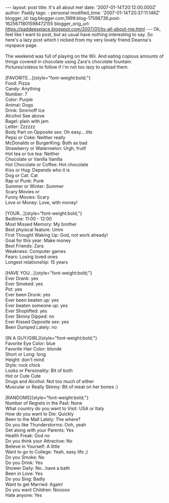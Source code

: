 \-\-- layout: post title: It\'s all about me! date:
\'2007-01-14T20:12:00.000Z\' author: Paddy tags: - personal
modified\_time: \'2007-01-14T20:37:11.146Z\' blogger\_id:
tag:blogger.com,1999:blog-17598736.post-1625671801598472155
blogger\_orig\_url:
https://paddeesplace.blogspot.com/2007/01/its-all-about-me.html \-\--
Ok, feel like I want to post, but as usual have nothing interesting to
say. So here\'s a lazy post which I nicked from my very lovely friend
Deanna\'s myspace page.\
\
The weekend was full of playing on the Wii. And eating copious amounts
of things covered in chocolate using Zara\'s chocolate fountain.
Pictures/videos to follow if i\'m not too lazy to upload them.\
\
[FAVORITE\...]{style="font-weight:bold;"}\
Food: Pizza\
Candy: Anything\
Number: 7\
Color: Purple\
Animal: Dogs\
Drink: Smirnoff Ice\
Alcohol See above\
Bagel: plain with jam\
Letter: Zzzzzz\
Body Part on Opposite sex: Oh easy\....tits\
Pepsi or Coke: Neither really\
McDonalds or BurgerKing: Both as bad\
Strawberry or Watermelon: Urgh, fruit!\
Hot tea or Ice tea: Neither\
Chocolate or Vanilla Vanilla\
Hot Chocolate or Coffee: Hot chocolate\
Kiss or Hug: Depends who it is\
Dog or Cat: Cat\
Rap or Punk: Punk\
Summer or Winter: Summer\
Scary Movies or\
Funny Movies: Scary\
Love or Money: Love, with money!\
\
[YOUR\...]{style="font-weight:bold;"}\
Bedtime: 11:00 - 12:00\
Most Missed Memory: My brother\
Best phyiscal feature: Umm\
First Thought Waking Up: God, not work already!\
Goal for this year: Make money\
Best Friends: Zara\
Weakness: Computer games\
Fears: Losing loved ones\
Longest relationship: 15 years\
\
[HAVE YOU\...]{style="font-weight:bold;"}\
Ever Drank: yes\
Ever Smoked: yes\
Pot: yes\
Ever been Drunk: yes\
Ever been beaten up: yes\
Ever beaten someone up: yes\
Ever Shoplifted: yes\
Ever Skinny Dipped: no\
Ever Kissed Opposite sex: yes\
Been Dumped Lately: no\
\
[IN A GUY/GIRL]{style="font-weight:bold;"}\
Favorite Eye Color: blue\
Favorite Hair Color: blonde\
Short or Long: long\
Height: don\'t mind\
Style: rock chick\
Looks or Personality: Bit of both\
Hot or Cute Cute\
Drugs and Alcohol: Not too much of either\
Muscular or Really Skinny: Bit of meat on her bones :)\
\
[RANDOMS]{style="font-weight:bold;"}\
Number of Regrets in the Past: None\
What country do you want to Visit: USA or Italy\
How do you want to Die: Quickly\
Been to the Mall Lately: The where?\
Do you like Thunderstorms: Ooh, yeah\
Get along with your Parents: Yes\
Health Freak: God no\
Do you think your Attractive: No\
Believe in Yourself: A little\
Want to go to College: Yeah, easy life ;)\
Do you Smoke: No\
Do you Drink: Yes\
Shower Daily: No\...have a bath\
Been in Love: Yes\
Do you Sing: Badly\
Want to get Married: Again!\
Do you want Children: Nooooo\
Hate anyone: Yes
